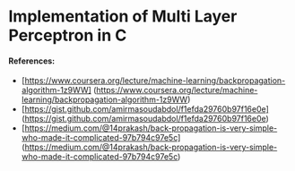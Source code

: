 # Implementation of Multi Layer Perceptron in C

#### References:

* [https://www.coursera.org/lecture/machine-learning/backpropagation-algorithm-1z9WW] (https://www.coursera.org/lecture/machine-learning/backpropagation-algorithm-1z9WW)
* [https://gist.github.com/amirmasoudabdol/f1efda29760b97f16e0e] (https://gist.github.com/amirmasoudabdol/f1efda29760b97f16e0e)
* [https://medium.com/@14prakash/back-propagation-is-very-simple-who-made-it-complicated-97b794c97e5c] (https://medium.com/@14prakash/back-propagation-is-very-simple-who-made-it-complicated-97b794c97e5c)

